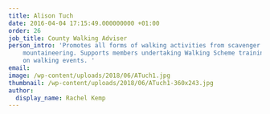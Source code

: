 ```yaml
---
title: Alison Tuch
date: 2016-04-04 17:15:49.000000000 +01:00
order: 26
job_title: County Walking Adviser
person_intro: 'Promotes all forms of walking activities from scavenger hunts to
    mountaineering. Supports members undertaking Walking Scheme training and advises
    on walking events. '
email:
image: /wp-content/uploads/2018/06/ATuch1.jpg
thumbnail: /wp-content/uploads/2018/06/ATuch1-360x243.jpg
author:
  display_name: Rachel Kemp
---
```


